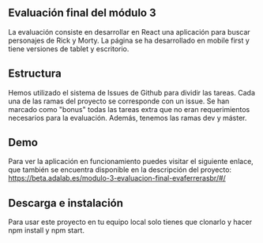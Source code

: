 ## Evaluación final del módulo 3

La evaluación consiste en desarrollar en React una aplicación para buscar personajes de Rick y Morty. La página se ha desarrollado en mobile first y tiene versiones de tablet y escritorio.

## Estructura

Hemos utilizado el sistema de Issues de Github para dividir las tareas. Cada una de las ramas del proyecto se corresponde con un issue. Se han marcado como "bonus" todas las tareas extra que no eran requerimientos necesarios para la evaluación. Además, tenemos las ramas dev y máster.

## Demo

Para ver la aplicación en funcionamiento puedes visitar el siguiente enlace, que también se encuentra disponible en la descripción del proyecto:
https://beta.adalab.es/modulo-3-evaluacion-final-evaferrerasbr/#/

## Descarga e instalación

Para usar este proyecto en tu equipo local solo tienes que clonarlo y hacer npm install y npm start.
